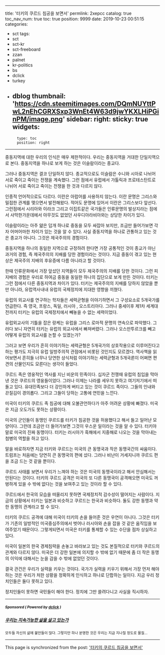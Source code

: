 
---
title: '터키의 쿠르드 침공을 보면서'
permlink: 2xepcc
catalog: true
toc_nav_num: true
toc: true
position: 9999
date: 2019-10-23 00:51:15
categories:
- sct
tags:
- sct
- sct-kr
- sct-freeboard
- zzan
- palnet
- kr-politics
- bs
- dclick
- turkey
- dblog
thumbnail: 'https://cdn.steemitimages.com/DQmNUYttPwL2nEhCGRXSxp3WnEt4W63d9jwYKXLHiPGinPM/image.png'
sidebar:
    right:
        sticky: true
widgets:
    -
        type: toc
        position: right
---


중동지역에 대한 우리의 인식은 매우 제한적이다. 우리는 중동지역을 거대한 단일지역으로 본다. 중동지역을 하나로 보게 하는 것은 이슬람이라는 종교다.

그러나 중동지역은 결코 단일하지 않다. 종교적으로도 이슬람은 수니와 시아로 나뉘어 서로 죽이고 죽이는 전쟁을 계속했다. 그런 점에서 유럽에서 가톨릭과 프로테스탄트로 나뉘어 서로 죽이고 죽이는 전쟁을 한 것과 다르지 않다.

인종적 언어적으로도 다르다. 이란은 아랍어를 사용하지 않는다. 이란 문명은 그리스와 밀접한 관계를 맺으면서 발전해왔다. 적어도 문명에 있어서 이란은 그리스보다 앞선다. 그런점에서 시리아와 이라크 그리고 이집트같은 국가들은 인류문명의 발상지라는 점에서 사막한가운데에서 아무것도 없었던 사우디아라비아와는 상당한 차이가 있다.

이슬람이라는 아주 얊은 덥개 하나로 중동을 모두 싸잡아 보지만, 조금만 들어가보면 각자 어머어마한 차이가 있는 것을 알 수 있다. 사실 중동지역을 하나로 관통하고 있는 것은 종교가 아니다. 그것은 제국주의의 경험이다.

중동지역을 하나의 동일한 지역으로 규정하려 한다면 가장 공통적인 것이 종교가 아닌 과거의 경험, 즉 제국주의의 지배를 당한 경험이라는 것이다. 지금 중동이 겪고 있는 현상은 제국주의 지배의 후유증에 다름 아니라고 할 것이다.

한때 인류문화에서 가장 앞섰던 지역들이 모두 제국주의의 지배를 당한 것이다. 그런 피지배의 경험은 우리로 하여금 중동을 동일한 하나의 집단으로 보게 만든 것이다. 터키는 그런 점에서 다른 중동지역과 차이가 있다. 터키는 제국주의의 지배를 당하지 않았을 뿐만 아니라, 유럽역사내내 유럽의 국제정치에 지대한 영향을 끼쳤다.

유럽의 외교사를 연구하는 학자들은 세력균형을 이야기하면서 그 구성요소로 5개국가를 언급한다. 즉 영국, 프랑스, 독일, 러시아 , 오스트리아다. 그러나 중세이후 제1차 세계대전까지 터키는 유럽의 국제정치에서 빼놓을 수 없는 세력이었다.

유럽외교사의 기틀을 잡은 랑케는 유럽을 그리스 로마적 문명의 연속으로 파악했다. 그러다 보니 자연히 터키는 유럽의 외교사에서 빠져버렸다. 그러나 오스만투르크를 빼고 어떻게 유럽의 외교사를 논할 수 있겠는가?

그러고 보면 우리가 흔히 이야기하는 세력균형은 5개국가의 상호작용으로 이루어진다고 하는 평가도 지극히 유럽 일방주의적 관점에서 비롯된 것인지도 모르겠다. 역사책을 읽어보면서 흔히들 너무나 당연한 상식처럼 이야기하는 세력균형과 5개국론이 어쩌면 편견의 산물인지도 모른다는 생각이 들었다.

쿠르드 족은 영웅적인 역사를 지닌 비운의 민족이다. 십자군 전쟁때 유럽의 침입을 막아낸 것은 쿠르드의 영웅들이었다. 그러나 이제는 나라를 세우지 못하고 여기저기에서 떠돌고 있다. 유대민족보다 더 강인하게 버티고 있는 것이 쿠르드 족이다. 그들의 인내와 끈질김이 경의롭다. 그리고 그들이 당하는 고통에 연민을 느낀다.

미국이 터키의 쿠르드 족 침공에 대해 오불관언하다가 아주 어려운 상황에 빠졌다. 미국은 지금 오도가도 못하는 상황이다.

미국의 군인들이 동맹인 쿠르드를 터키가 침공한 것을 허용했다고 해서 들고 일어난 모양이다. 그런데 조금만 더 들어가보면 그것이 우스운 일이라는 것을 알 수 있다. 터키야 말로 미국의 진짜 동맹이다. 터키는 러시아가 흑해에서 지중해로 나오는 것을 막아내는 첨병의 역할을 하고 있다.

말을 바로하자면 지금 터키와 쿠르드는 미국의 큰 동맹국과 작은 동맹국간의 싸움이다. 트럼프는 처음에는 당연히 큰 동맹국의 편에 섰다. 그러나 비난이 거세지니까 쿠르드 편을 조금 드는 것 같을 뿐이다.

쿠르드 사태를 보면서 우리가 느껴야 하는 것은 미국의 동맹국이라고 해서 안심해서는 안된다는 것이다. 터키의 쿠르드 공격은 미국의 또 다른 동맹국이 공격해오면 미국도 꺼벙하게 있을 수 밖에 없다는 것을 보여주고 있는 것이라 할 수 있다.

쿠르드에서 한국의 모습을 떠올리지 못하면 국제정치적 감수성이 떨어지는 사람이다. 지금의 상황에서 터키는 일본과 비슷하고 쿠르드는 한국과 비슷하다. 둘도 강한 동맹과 약한 동맹의 관계라고 할 수 있다.

터키의 쿠르드 공격에 대해 미국이 터키의 손을 들어준 것은 우연이 아니다. 그것은 터키가 기존의 일방적인 미국중심주의에서 벗어나 러시아와 손을 잡을 것 같은 움직임을 보여주었기 때문이다. 그렇게되면서 미국은 터키를 통제할 수 있는 수단을 점차 상실하고 있다.

미국이 일본의 한국 경제침략을 손놓고 바라보고 있는 것도 본질적으로 터키와 쿠르드의 관계와 다르지 않다. 미국은 더 강한 일본에 의지할 수 밖에 없기 때문에 좀 더 작은 동맹의 이익에 대해서는 눈을 감을 수 밖에 없었던 것이다.

결국 관건은 우리가 실력을 키우는 것이다. 국가가 실력을 키우기 위해서 가장 먼저 해야 하는 것은 우리가 처한 상황을 정확하게 인식하고 하나로 단합하는 일이다. 지금 우리 정치인들은 둘다 못하고 있다.

정치인들이 못하면 국민들이 해야 한다. 정치에 그만 쓸려다니고 사실을 직시하자.

---

#####  <sub> **Sponsored ( Powered by [dclick](https://www.dclick.io) )** </sub>
##### [우리는 지속가능한 삶을 살고 있는가](https://api.dclick.io/v1/c?x=eyJhbGciOiJIUzI1NiIsInR5cCI6IkpXVCJ9.eyJjIjoib2xkc3RvbmUiLCJzIjoiMnhlcGNjIiwiYSI6WyJ0LTIwMjYiXSwidXJsIjoiaHR0cHM6Ly9zdGVlbWl0LmNvbS96emFuL0BvbGRzdG9uZS82a3Z3ZGYiLCJpYXQiOjE1NzE3OTIyNTgsImV4cCI6MTg4NzE1MjI1OH0.QyT_NqEwb8VOs77mhA6Vz1r7sgyiCFURexVuX2HOEpg)
<sup>모두들 자신의 삶에 불만들이 많다. 그렇지만 하나 분명한 것은 우리는 지금 지나칠 정도로 물질...</sup>


- - -

This page is synchronized from the post: ['터키의 쿠르드 침공을 보면서'](https://steemit.com/@oldstone/2xepcc)
